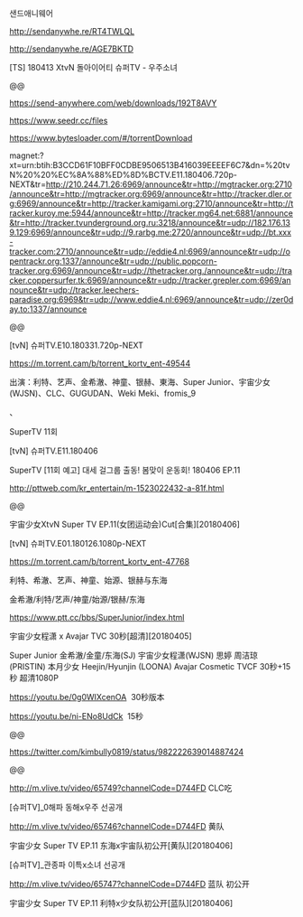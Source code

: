 샌드애니웨어

http://sendanywhe.re/RT4TWLQL

http://sendanywhe.re/AGE7BKTD

[TS] 180413 XtvN 돌아이어티 슈퍼TV - 우주소녀

@@

https://send-anywhere.com/web/downloads/192T8AVY

https://www.seedr.cc/files

https://www.bytesloader.com/#/torrentDownload

magnet:?xt=urn:btih:B3CCD61F10BFF0CDBE9506513B416039EEEEF6C7&dn=%20tvN%20%20%EC%8A%88%ED%8D%BCTV.E11.180406.720p-NEXT&tr=http://210.244.71.26:6969/announce&tr=http://mgtracker.org:2710/announce&tr=http://mgtracker.org:6969/announce&tr=http://tracker.dler.org:6969/announce&tr=http://tracker.kamigami.org:2710/announce&tr=http://tracker.kuroy.me:5944/announce&tr=http://tracker.mg64.net:6881/announce&tr=http://tracker.tvunderground.org.ru:3218/announce&tr=udp://182.176.139.129:6969/announce&tr=udp://9.rarbg.me:2720/announce&tr=udp://bt.xxx-tracker.com:2710/announce&tr=udp://eddie4.nl:6969/announce&tr=udp://opentrackr.org:1337/announce&tr=udp://public.popcorn-tracker.org:6969/announce&tr=udp://thetracker.org./announce&tr=udp://tracker.coppersurfer.tk:6969/announce&tr=udp://tracker.grepler.com:6969/announce&tr=udp://tracker.leechers-paradise.org:6969&tr=udp://www.eddie4.nl:6969/announce&tr=udp://zer0day.to:1337/announce

@@

[tvN] 슈퍼TV.E10.180331.720p-NEXT

https://m.torrent.cam/b/torrent_kortv_ent-49544

出演：利特、艺声、金希澈、神童、银赫、東海、Super Junior、宇宙少女(WJSN)、CLC、GUGUDAN、Weki Meki、fromis_9

、

SuperTV 11회

[tvN] 슈퍼TV.E11.180406

SuperTV [11회 예고] 대세 걸그룹 출동! 봄맞이 운동회! 180406 EP.11

http://pttweb.com/kr_entertain/m-1523022432-a-81f.html

@@

宇宙少女XtvN Super TV EP.11(女团运动会)Cut[合集][20180406]

[tvN] 슈퍼TV.E01.180126.1080p-NEXT

https://m.torrent.cam/b/torrent_kortv_ent-47768

利特、希澈、艺声、神童、始源、银赫与东海

金希澈/利特/艺声/神童/始源/银赫/东海

https://www.ptt.cc/bbs/SuperJunior/index.html

宇宙少女程潇 x Avajar TVC 30秒[超清][20180405]

Super Junior 金希澈/金童/东海(SJ) 宇宙少女程潇(WJSN) 思婷 周洁琼(PRISTIN) 本月少女 Heejin/Hyunjin (LOONA) Avajar Cosmetic TVCF 30秒+15秒 超清1080P

https://youtu.be/0g0WIXcenOA  30秒版本

https://youtu.be/ni-ENo8UdCk  15秒

@@

https://twitter.com/kimbully0819/status/982222639014887424

@@

http://m.vlive.tv/video/65749?channelCode=D744FD  CLC吃

[슈퍼TV]_0해파 동해x우주 선공개

http://m.vlive.tv/video/65746?channelCode=D744FD  黄队

宇宙少女 Super TV EP.11 东海x宇宙队初公开[黄队][20180406]

[슈퍼TV]_관종파 이특x소녀 선공개

http://m.vlive.tv/video/65747?channelCode=D744FD  蓝队 初公开

宇宙少女 Super TV EP.11 利特x少女队初公开[蓝队][20180406]
